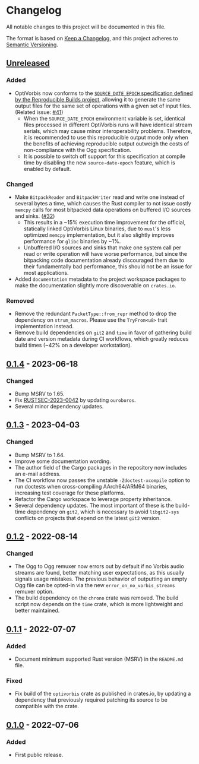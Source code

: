 # Changelog

All notable changes to this project will be documented in this file.

The format is based on [Keep a Changelog](https://keepachangelog.com/en/1.0.0/),
and this project adheres to
[Semantic Versioning](https://semver.org/spec/v2.0.0.html).

## [Unreleased]

### Added

- OptiVorbis now conforms to the [`SOURCE_DATE_EPOCH` specification defined by
  the Reproducible Builds
  project](https://reproducible-builds.org/specs/source-date-epoch/), allowing
  it to generate the same output files for the same set of operations with a
  given set of input files. (Related issue:
  [#41](https://github.com/OptiVorbis/OptiVorbis/issues/41))
  - When the `SOURCE_DATE_EPOCH` environment variable is set, identical files
    processed in different OptiVorbis runs will have identical stream serials,
    which may cause minor interoperability problems. Therefore, it is
    recommended to use this reproducible output mode only when the benefits of
    achieving reproducible output outweigh the costs of non-compliance with the
    Ogg specification.
  - It is possible to switch off support for this specification at compile time
    by disabling the new `source-date-epoch` feature, which is enabled by
    default.

### Changed

- Make `BitpackReader` and `BitpackWriter` read and write one instead of several
  bytes a time, which causes the Rust compiler to not issue costly `memcpy`
  calls for most bitpacked data operations on buffered I/O sources and sinks.
  ([#32](https://github.com/OptiVorbis/OptiVorbis/issues/32#issuecomment-1674076883))
  - This results in a ~15% execution time improvement for the official,
  statically linked OptiVorbis Linux binaries, due to `musl`'s less optimized
  `memcpy` implementation, but it also slightly improves performance for `glibc`
  binaries by ~1%.
  - Unbuffered I/O sources and sinks that make one system call per read or write
    operation will have worse performance, but since the bitpacking code
    documentation already discouraged them due to their fundamentally bad
    performance, this should not be an issue for most applications.
- Added `documentation` metadata to the project workspace packages to make the
  documentation slightly more discoverable on `crates.io`.

### Removed

- Remove the redundant `PacketType::from_repr` method to drop the dependency on
  `strum_macros`. Please use the `TryFrom<u8>` trait implementation instead.
- Remove build dependencies on `git2` and `time` in favor of gathering build
  date and version metadata during CI workflows, which greatly reduces build
  times (~42% on a developer workstation).

## [0.1.4] - 2023-06-18

### Changed

- Bump MSRV to 1.65.
- Fix [RUSTSEC-2023-0042](https://rustsec.org/advisories/RUSTSEC-2023-0042) by
  updating `ouroboros`.
- Several minor dependency updates.

## [0.1.3] - 2023-04-03

### Changed

- Bump MSRV to 1.64.
- Improve some documentation wording.
- The author field of the Cargo packages in the repository now includes an
  e-mail address.
- The CI workflow now passes the unstable `-Zdoctest-xcompile` option to run
  doctests when cross-compiling AArch64/ARM64 binaries, increasing test coverage
  for these platforms.
- Refactor the Cargo workspace to leverage property inheritance.
- Several dependency updates. The most important of these is the build-time
  dependency on `git2`, which is necessary to avoid `libgit2-sys` conflicts on
  projects that depend on the latest `git2` version.

## [0.1.2] - 2022-08-14

### Changed

- The Ogg to Ogg remuxer now errors out by default if no Vorbis audio streams
  are found, better matching user expectations, as this usually signals usage
  mistakes. The previous behavior of outputting an empty Ogg file can be
  opted-in via the new `error_on_no_vorbis_streams` remuxer option.
- The build dependency on the `chrono` crate was removed. The build script now
  depends on the `time` crate, which is more lightweight and better maintained.

## [0.1.1] - 2022-07-07

### Added

- Document minimum supported Rust version (MSRV) in the `README.md` file.

### Fixed

- Fix build of the `optivorbis` crate as published in crates.io, by updating a
  dependency that previously required patching its source to be compatible
  with the crate.

## [0.1.0] - 2022-07-06

### Added

- First public release.

[Unreleased]: https://github.com/OptiVorbis/OptiVorbis/compare/v0.1.4...HEAD
[0.1.4]: https://github.com/OptiVorbis/OptiVorbis/compare/v0.1.3...v0.1.4
[0.1.3]: https://github.com/OptiVorbis/OptiVorbis/compare/v0.1.2...v0.1.3
[0.1.2]: https://github.com/OptiVorbis/OptiVorbis/compare/v0.1.1...v0.1.2
[0.1.1]: https://github.com/OptiVorbis/OptiVorbis/compare/v0.1.0...v0.1.1
[0.1.0]: https://github.com/OptiVorbis/OptiVorbis/releases/tag/v0.1.0
